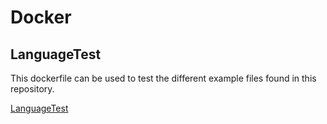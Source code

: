 # Docker

## LanguageTest

This dockerfile can be used to test the different example files found in this repository.

[LanguageTest](LanguageTest)
